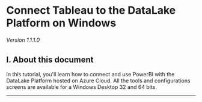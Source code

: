 # Connect Tableau to the DataLake Platform on Windows

###### Version 1.1.1.0

## I. About this document

In this tutorial, you'll learn how to connect and use PowerBI with the DataLake Platform hosted on Azure Cloud. All the tools and configurations screens are available for a Windows Desktop 32 and 64 bits.

---